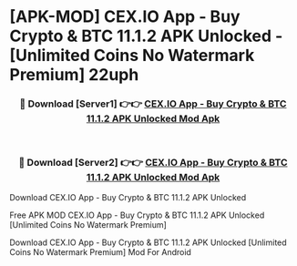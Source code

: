 # [APK-MOD] CEX.IO App - Buy Crypto & BTC 11.1.2 APK Unlocked - [Unlimited Coins No Watermark Premium] 22uph



<div align="center">
<h3>🔴 Download [Server1] 👉👉 <a href="https://momento.my/?title=CEX.IO_App_-_Buy_Crypto_&_BTC_11.1.2_APK_Unlocked">CEX.IO App - Buy Crypto & BTC 11.1.2 APK Unlocked Mod Apk</a></h3><br>

<h3>🔴 Download [Server2] 👉👉 <a href="https://momento.my/?title=CEX.IO_App_-_Buy_Crypto_&_BTC_11.1.2_APK_Unlocked">CEX.IO App - Buy Crypto & BTC 11.1.2 APK Unlocked Mod Apk</a></h3>
</div>



Download CEX.IO App - Buy Crypto & BTC 11.1.2 APK Unlocked 

Free APK MOD CEX.IO App - Buy Crypto & BTC 11.1.2 APK Unlocked [Unlimited Coins No Watermark Premium]

Download CEX.IO App - Buy Crypto & BTC 11.1.2 APK Unlocked [Unlimited Coins No Watermark Premium] Mod For Android
